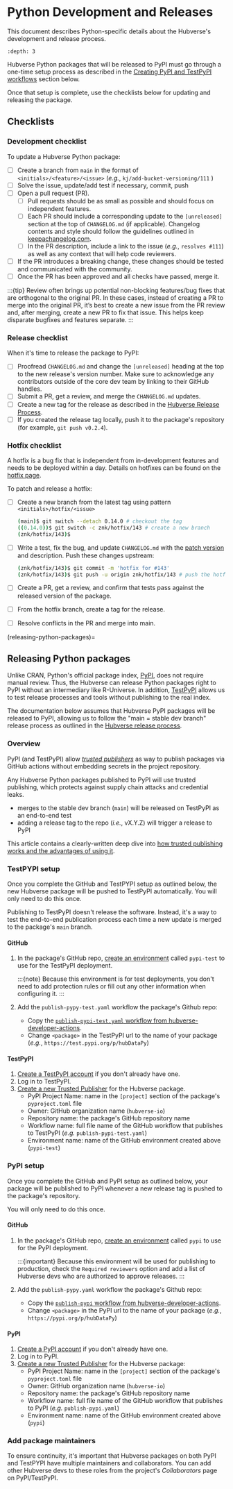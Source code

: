 # Python Development and Releases

This document describes Python-specific details about the Hubverse's
development and release process.

```{contents} Table of Contents
:depth: 3
```

Hubverse Python packages that will be released to PyPI must go through a
one-time setup process as described in the
[Creating PyPI and TestPyPI workflows](releasing-python-packages)
section below.

Once that setup is complete, use the checklists below for updating and releasing
the package.

## Checklists

### Development checklist

To update a Hubverse Python package:

- [ ] Create a branch from `main` in the format of
`<initials>/<feature>/<issue>` (_e.g._, `kj/add-bucket-versioning/111` )
- [ ] Solve the issue, update/add test if necessary, commit, push
- [ ] Open a pull request (PR).
  - [ ] Pull requests should be as small as possible and should focus on
    independent features.
  - [ ] Each PR should include a corresponding update to the `[unreleased]`
    section at the top of `CHANGELOG.md` (if applicable). Changelog
    contents and style should follow the guidelines outlined in
    [keepachangelog.com](https://keepachangelog.com/).
  - [ ] In the PR description, include a link to the issue (_e.g._,
    `resolves #111`) as well as any context that will help code reviewers.
- [ ] If the PR introduces a breaking change, these changes should be tested
  and communicated with the community.
- [ ] Once the PR has been approved and all checks have passed, merge it.

:::{tip}
Review often brings up potential non-blocking features/bug fixes that are orthogonal to the original PR. In these cases, instead of creating a PR to merge into the original PR, it’s best to create a new issue from the PR review and, after merging, create a new PR to fix that issue. This helps keep disparate bugfixes and features separate.
:::

### Release checklist

When it's time to release the package to PyPI:

- [ ] Proofread `CHANGELOG.md` and change the `[unreleased]` heading at the top
to the new release's version number. Make sure to acknowledge any contributors
outside of the core dev team by linking to their GitHub handles.
- [ ] Submit a PR, get a review, and merge the `CHANGELOG.md` updates.
- [ ] Create a new tag for the release as described in the
[Hubverse Release Process](#hubverse-release-process-releases).
- [ ] If you created the release tag locally, push it to the package's
repository (for example, `git push v0.2.4`).

### Hotfix checklist

A hotfix is a bug fix that is independent from in-development features and
needs to be deployed within a day. Details on hotfixes can be found on the
[hotfix page](hotfix.md).

To patch and release a hotfix:

- [ ] Create a new branch from the latest tag using pattern
`<initials>/hotfix/<issue>`

    ```sh
    (main)$ git switch --detach 0.14.0 # checkout the tag
    ((0.14.0))$ git switch -c znk/hotfix/143 # create a new branch
    (znk/hotfix/143)$
    ```

- [ ] Write a test, fix the bug, and update `CHANGELOG.md` with the
[patch version](#patch) and description. Push these changes
upstream:

    ```sh
    (znk/hotfix/143)$ git commit -m 'hotfix for #143'
    (znk/hotfix/143)$ git push -u origin znk/hotfix/143 # push the hotfix
    ```

- [ ] Create a PR, get a review, and confirm that tests pass against the
released version of the package.
- [ ] From the hotfix branch, create a tag for the release.
- [ ] Resolve conflicts in the PR and merge into main.

(releasing-python-packages)=
## Releasing Python packages

Unlike CRAN, Python's official package index, [PyPI](https://pypi.org/), does
not require manual review. Thus, the Hubverse can release Python packages
right to PyPI without an intermediary like R-Universe. In addition,
[TestPyPI](https://test.pypi.org/) allows us to test release processes and
tools without publishing to the real index.

The documentation below assumes that Hubverse PyPI packages will be released
to PyPI, allowing us to follow the "main = stable dev branch" release process
as outlined in the [Hubverse release process](release-process.md).

### Overview

PyPI (and TestPyPI) allow
[_trusted publishers_](https://docs.pypi.org/trusted-publishers/) as way to
publish packages via GitHub actions without embedding secrets in the project
repository.

Any Hubverse Python packages published to PyPI will use trusted publishing,
which protects against supply chain attacks and credential leaks.

- merges to the stable dev branch (`main`) will be released on TestPyPI as an end-to-end test
- adding a release tag to the repo (_i.e._, vX.Y.Z) will trigger a release to PyPI

This article contains a clearly-written deep dive into
[how trusted publishing works and the advantages of using it](https://blog.trailofbits.com/2023/05/23/trusted-publishing-a-new-benchmark-for-packaging-security/).

### TestPYPI setup

Once you complete the GitHub and TestPYPI setup as outlined below, the new
Hubverse package will be pushed to TestPyPI automatically. You will only need
to do this once.

Publishing to TestPyPI doesn't release the software. Instead, it's a way to test
the end-to-end publication process each time a new update is merged to the
package's `main` branch.

#### GitHub

1. In the package's GitHub repo,
[create an environment](https://docs.github.com/en/actions/managing-workflow-runs-and-deployments/managing-deployments/managing-environments-for-deployment) called `pypi-test` to use for the
TestPyPI deployment.

    :::{note}
    Because this environment is for test deployments, you don't need to add
    protection rules or fill out any other information when configuring it.
    :::

2. Add the `publish-pypy-test.yaml` workflow the package's Github repo:
    - Copy the [`publish-pypi-test.yaml` workflow from hubverse-developer-actions](https://github.com/hubverse-org/hubverse-developer-actions/tree/main/publish-pypi-test/publish-pypi-test.yaml).
    - Change `<package>` in the TestPyPI url to the name of your package
    (_e.g._, `https://test.pypi.org/p/hubDataPy`)

#### TestPyPI

1. [Create a TestPyPI account](https://test.pypi.org/account/register/) if you
don't already have one.
2. Log in to TestPyPI.
3. [Create a new Trusted Publisher](https://test.pypi.org/manage/account/publishing/)
for the Hubverse package.
    - PyPI Project Name: name in the `[project]` section of the package's
    `pyproject.toml` file
    - Owner: GitHub organization name (`hubverse-io`)
    - Repository name: the package's GitHub repository name
    - Workflow name: full file name of the GitHub workflow that publishes to
    TestPyPI (_e.g._ `publish-pypi-test.yaml`)
    - Environment name: name of the GitHub environment created above
    (`pypi-test`)

### PyPI setup

Once you complete the GitHub and PyPI setup as outlined below, your package will
be published to PyPI whenever a new release tag is pushed to the package's
repository.

You will only need to do this once.

#### GitHub

1. In the package's GitHub repo,
[create an environment](https://docs.github.com/en/actions/managing-workflow-runs-and-deployments/managing-deployments/managing-environments-for-deployment) called `pypi` to use for the
PyPI deployment.

    :::{important}
    Because this environment will be used for publishing to production,
    check the `Required reviewers` option and add a list of Hubverse devs who
    are authorized to approve releases.
    :::

2. Add the `publish-pypy.yaml` workflow the package's Github repo:
    - Copy the [`publish-pypi` workflow from hubverse-developer-actions](https://github.com/hubverse-org/hubverse-developer-actions/tree/main/publish-pypi/publish-pypi.yaml).
    - Change `<package>` in the PyPI url to the name of your package
    (_e.g._, `https://pypi.org/p/hubDataPy`)

#### PyPI

1. [Create a PyPI account](https://pypi.org/account/register/) if you
don't already have one.
2. Log in to PyPI.
3. [Create a new Trusted Publisher](https://pypi.org/manage/account/publishing/)
for the Hubverse package:
    - PyPI Project Name: name in the `[project]` section of the package's
    `pyproject.toml` file
    - Owner: GitHub organization name (`hubverse-io`)
    - Repository name: the package's GitHub repository name
    - Workflow name: full file name of the GitHub workflow that publishes to
    PyPI (_e.g._ `publish-pypi.yaml`)
    - Environment name: name of the GitHub environment created above
    (`pypi`)

### Add package maintainers

To ensure continuity, it's important that Hubverse packages on both PyPI and
TestPYPI have multiple maintainers and collaborators. You can add other Hubverse
devs to these roles from the project's _Collaborators_ page on PyPI/TestPyPI.

